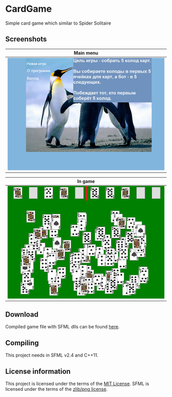 # CardGame
Simple card game which similar to Spider Solitaire

## Screenshots

| Main menu                                                        |
|------------------------------------------------------------------|
| ![Main menu of the game](Media/1.Main_menu.png "Main menu") |

| In game                                                          |
|------------------------------------------------------------------|
| ![Casual play with bot](Media/2.In_game.png "In game")           |

## Download

Compiled game file with SFML dlls can be found [here](https://github.com/Vasar007/CardGame/tree/master/bin).

## Compiling

This project needs in SFML v2.4 and C++11.

## License information

This project is licensed under the terms of the [MIT License](LICENSE).
SFML is licensed under the terms of the [zlib/png license](https://www.sfml-dev.org/license.php).
